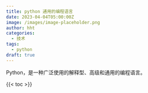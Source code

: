 ```yaml
---
title: python 通用的编程语言
date: 2023-04-04T05:00:00Z
image: /images/image-placeholder.png
author: hht
categories:
  - 技术
tags:
  - python
draft: true
---
```


Python，是一种广泛使用的解释型、高级和通用的编程语言。

<!--more-->

{{< toc >}}